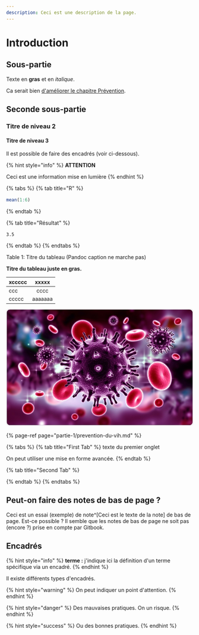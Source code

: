 ```yaml
---
description: Ceci est une description de la page.
---
```


# Introduction

## Sous-partie

Texte en **gras** et en _italique_.

Ca serait bien [d'améliorer le chapitre Prévention](partie-1/prevention-du-vih.md#sous-partie-2).

## Seconde sous-partie

### Titre de niveau 2

#### Titre de niveau 3

Il est possible de faire des encadrés \(voir ci-dessous\).

{% hint style="info" %}
**ATTENTION**

Ceci est une information mise en lumière
{% endhint %}

{% tabs %}
{% tab title="R" %}
```r
mean(1:6)
```
{% endtab %}

{% tab title="Résultat" %}
```text
3.5
```
{% endtab %}
{% endtabs %}

Table 1: Titre du tableau \(Pandoc caption ne marche pas\)

**Titre du tableau juste en gras.**

| xccccc | xxxxx |
| :--- | :---: |
| ccc | cccc |
| ccccc | aaaaaaa |

![Titre de l&apos;image](.gitbook/assets/image.jpg)

{% page-ref page="partie-1/prevention-du-vih.md" %}

{% tabs %}
{% tab title="First Tab" %}
texte du premier onglet

On peut utiliser une mise en forme avancée.
{% endtab %}

{% tab title="Second Tab" %}

{% endtab %}
{% endtabs %}

## Peut-on faire des notes de bas de page ?

Ceci est un essai \(exemple\) de note^\[Ceci est le texte de la note\] de bas de page. Est-ce possible ? Il semble que les notes de bas de page ne soit pas \(encore ?\) prise en compte par Gitbook.

## Encadrés

{% hint style="info" %}
**terme :** j'indique ici la définition d'un terme spécifique via un encadré.
{% endhint %}

Il existe différents types d'encadrés.

{% hint style="warning" %}
On peut indiquer un point d'attention.
{% endhint %}

{% hint style="danger" %}
Des mauvaises pratiques. On un risque.
{% endhint %}

{% hint style="success" %}
Ou des bonnes pratiques.
{% endhint %}

